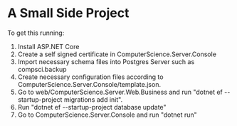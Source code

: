 <h1>A Small Side Project</h1>
To get this running:
<ol>
	<li>Install ASP.NET Core</li>
	<li>Create a self signed certificate in ComputerScience.Server.Console</li>
	<li>Import necessary schema files into Postgres Server such as compsci.backup</li>
	<li>Create necessary configuration files according to ComputerScience.Server.Console/template.json.</li>
	<li>Go to web/ComputerScience.Server.Web.Business and run "dotnet ef --startup-project migrations add init".</li>
	<li>Run "dotnet ef --startup-project database update"</li>
	<li>Go to ComputerScience.Server.Console and run "dotnet run"</li>
</ol>